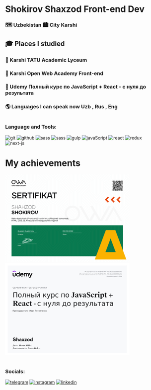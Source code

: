 # Shokirov Shaxzod Front-end Dev

### 🗺️ Uzbekistan 🏙️ City Karshi

## 🎓 Places I studied

### 🌱 Karshi TATU Academic Lyceum

### 🌱 Karshi Open Web Academy Front-end

### 🌱 Udemy Полный курс по JavaScript + React - с нуля до результата

### 🌎 Languages I can speak now Uzb , Rus , Eng

#

### Language and Tools:

![git](https://img.shields.io/badge/git-000?style=for-the-badge&logo=git)
![github](https://img.shields.io/badge/github-000?style=for-the-badge&logo=github)
![sass](https://img.shields.io/badge/sass-000?style=for-the-badge&logo=sass)
![sass](https://img.shields.io/badge/bootstrap-000?style=for-the-badge&logo=bootstrap)
![gulp](https://img.shields.io/badge/gulp-000?style=for-the-badge&logo=gulp)
![javaScript](https://img.shields.io/badge/javaScript-000?style=for-the-badge&logo=javascript)
![react](https://img.shields.io/badge/react-000?style=for-the-badge&logo=react)
![redux](https://img.shields.io/badge/redux-000?style=for-the-badge&logo=redux)
![next-js](https://img.shields.io/badge/next.js-000?style=for-the-badge&logo=next.js)

# My achievements

[<img src="https://github.com/shokirovshaxzod/shokirovshaxzod/blob/main/assets/owa.png" alt="not photo" width="400">](https://owa.uz/)
[<img src="https://github.com/shokirovshaxzod/shokirovshaxzod/blob/main/assets/udemy.jpg" alt="not photo" width="400">](https://www.udemy.com/certificate/UC-78e87f38-ff04-470c-9cab-02620503a56c/?utm_source=sendgrid.com&utm_medium=email&utm_campaign=email)

##

#

### Socials:

[![telegram](https://img.shields.io/badge/telegram-000?style=for-the-badge&logo=telegram)](https://web.telegram.org/k/#@Shaxzod1019)
[![instagram](https://img.shields.io/badge/instagram-000?style=for-the-badge&logo=instagram)](https://www.instagram.com/shaxzod__shokirov/)
[![linkedin](https://img.shields.io/badge/linkedin-000?style=for-the-badge&logo=linkedin)](https://www.linkedin.com/in/shaxzod-shokirov-768828235/)

#

